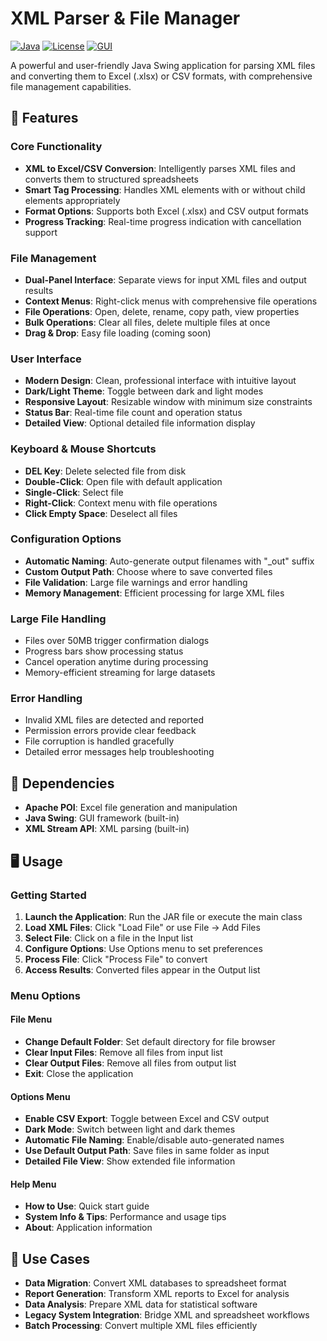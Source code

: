 # XML Parser & File Manager

[![Java](https://img.shields.io/badge/Java-8%2B-orange.svg)](https://www.oracle.com/java/)
[![License](https://img.shields.io/badge/License-MIT-blue.svg)](LICENSE)
[![GUI](https://img.shields.io/badge/GUI-Swing-green.svg)](https://docs.oracle.com/javase/tutorial/uiswing/)

A powerful and user-friendly Java Swing application for parsing XML files and converting them to Excel (.xlsx) or CSV formats, with comprehensive file management capabilities.

## 🚀 Features

### Core Functionality
- **XML to Excel/CSV Conversion**: Intelligently parses XML files and converts them to structured spreadsheets
- **Smart Tag Processing**: Handles XML elements with or without child elements appropriately
- **Format Options**: Supports both Excel (.xlsx) and CSV output formats
- **Progress Tracking**: Real-time progress indication with cancellation support

### File Management
- **Dual-Panel Interface**: Separate views for input XML files and output results
- **Context Menus**: Right-click menus with comprehensive file operations
- **File Operations**: Open, delete, rename, copy path, view properties
- **Bulk Operations**: Clear all files, delete multiple files at once
- **Drag & Drop**: Easy file loading (coming soon)

### User Interface
- **Modern Design**: Clean, professional interface with intuitive layout
- **Dark/Light Theme**: Toggle between dark and light modes
- **Responsive Layout**: Resizable window with minimum size constraints
- **Status Bar**: Real-time file count and operation status
- **Detailed View**: Optional detailed file information display

### Keyboard & Mouse Shortcuts
- **DEL Key**: Delete selected file from disk
- **Double-Click**: Open file with default application
- **Single-Click**: Select file
- **Right-Click**: Context menu with file operations
- **Click Empty Space**: Deselect all files

### Configuration Options
- **Automatic Naming**: Auto-generate output filenames with "_out" suffix
- **Custom Output Path**: Choose where to save converted files
- **File Validation**: Large file warnings and error handling
- **Memory Management**: Efficient processing for large XML files

### Large File Handling
- Files over 50MB trigger confirmation dialogs
- Progress bars show processing status
- Cancel operation anytime during processing
- Memory-efficient streaming for large datasets

### Error Handling
- Invalid XML files are detected and reported
- Permission errors provide clear feedback
- File corruption is handled gracefully
- Detailed error messages help troubleshooting

## 🔧 Dependencies

- **Apache POI**: Excel file generation and manipulation
- **Java Swing**: GUI framework (built-in)
- **XML Stream API**: XML parsing (built-in)

## 🖥️ Usage

### Getting Started
1. **Launch the Application**: Run the JAR file or execute the main class
2. **Load XML Files**: Click "Load File" or use File → Add Files
3. **Select File**: Click on a file in the Input list
4. **Configure Options**: Use Options menu to set preferences
5. **Process File**: Click "Process File" to convert
6. **Access Results**: Converted files appear in the Output list

### Menu Options

#### File Menu
- **Change Default Folder**: Set default directory for file browser
- **Clear Input Files**: Remove all files from input list
- **Clear Output Files**: Remove all files from output list
- **Exit**: Close the application

#### Options Menu
- **Enable CSV Export**: Toggle between Excel and CSV output
- **Dark Mode**: Switch between light and dark themes
- **Automatic File Naming**: Enable/disable auto-generated names
- **Use Default Output Path**: Save files in same folder as input
- **Detailed File View**: Show extended file information

#### Help Menu
- **How to Use**: Quick start guide
- **System Info & Tips**: Performance and usage tips
- **About**: Application information

## 🎯 Use Cases

- **Data Migration**: Convert XML databases to spreadsheet format
- **Report Generation**: Transform XML reports to Excel for analysis
- **Data Analysis**: Prepare XML data for statistical software
- **Legacy System Integration**: Bridge XML and spreadsheet workflows
- **Batch Processing**: Convert multiple XML files efficiently


